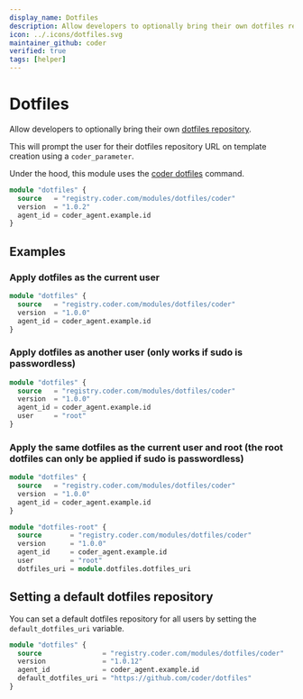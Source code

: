 ```yaml
---
display_name: Dotfiles
description: Allow developers to optionally bring their own dotfiles repository to customize their shell and IDE settings!
icon: ../.icons/dotfiles.svg
maintainer_github: coder
verified: true
tags: [helper]
---
```


# Dotfiles

Allow developers to optionally bring their own [dotfiles repository](https://dotfiles.github.io).

This will prompt the user for their dotfiles repository URL on template creation using a `coder_parameter`.

Under the hood, this module uses the [coder dotfiles](https://coder.com/docs/v2/latest/dotfiles) command.

```tf
module "dotfiles" {
  source   = "registry.coder.com/modules/dotfiles/coder"
  version  = "1.0.2"
  agent_id = coder_agent.example.id
}
```

## Examples

### Apply dotfiles as the current user

```tf
module "dotfiles" {
  source   = "registry.coder.com/modules/dotfiles/coder"
  version  = "1.0.0"
  agent_id = coder_agent.example.id
}
```

### Apply dotfiles as another user (only works if sudo is passwordless)

```tf
module "dotfiles" {
  source   = "registry.coder.com/modules/dotfiles/coder"
  version  = "1.0.0"
  agent_id = coder_agent.example.id
  user     = "root"
}
```

### Apply the same dotfiles as the current user and root (the root dotfiles can only be applied if sudo is passwordless)

```tf
module "dotfiles" {
  source   = "registry.coder.com/modules/dotfiles/coder"
  version  = "1.0.0"
  agent_id = coder_agent.example.id
}

module "dotfiles-root" {
  source       = "registry.coder.com/modules/dotfiles/coder"
  version      = "1.0.0"
  agent_id     = coder_agent.example.id
  user         = "root"
  dotfiles_uri = module.dotfiles.dotfiles_uri
```

## Setting a default dotfiles repository

You can set a default dotfiles repository for all users by setting the `default_dotfiles_uri` variable.

```tf
module "dotfiles" {
  source               = "registry.coder.com/modules/dotfiles/coder"
  version              = "1.0.12"
  agent_id             = coder_agent.example.id
  default_dotfiles_uri = "https://github.com/coder/dotfiles"
}
```
